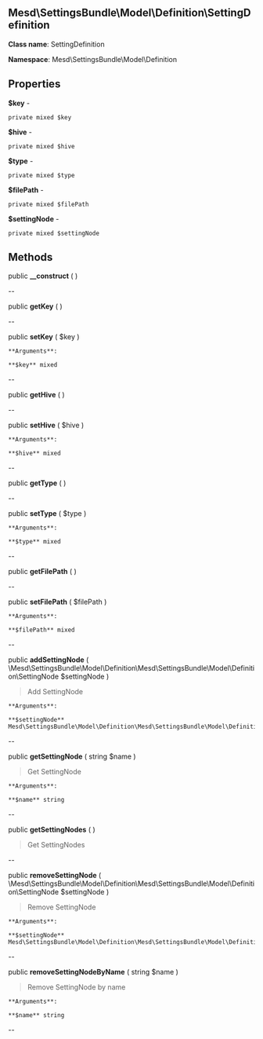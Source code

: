 Mesd\SettingsBundle\Model\Definition\SettingDefinition
---------------

    

    


**Class name**: SettingDefinition

**Namespace**: Mesd\SettingsBundle\Model\Definition









Properties
----------


**$key** - 



    private mixed $key






**$hive** - 



    private mixed $hive






**$type** - 



    private mixed $type






**$filePath** - 



    private mixed $filePath






**$settingNode** - 



    private mixed $settingNode






Methods
-------


public **__construct** (  )


> 









--


public **getKey** (  )


> 









--


public **setKey** ( $key )


> 








    **Arguments**:

    **$key** mixed 


--


public **getHive** (  )


> 









--


public **setHive** ( $hive )


> 








    **Arguments**:

    **$hive** mixed 


--


public **getType** (  )


> 









--


public **setType** ( $type )


> 








    **Arguments**:

    **$type** mixed 


--


public **getFilePath** (  )


> 









--


public **setFilePath** ( $filePath )


> 








    **Arguments**:

    **$filePath** mixed 


--


public **addSettingNode** ( \Mesd\SettingsBundle\Model\Definition\Mesd\SettingsBundle\Model\Definition\SettingNode $settingNode )


> Add SettingNode








    **Arguments**:

    **$settingNode** Mesd\SettingsBundle\Model\Definition\Mesd\SettingsBundle\Model\Definition\SettingNode 


--


public **getSettingNode** ( string $name )


> Get SettingNode








    **Arguments**:

    **$name** string 


--


public **getSettingNodes** (  )


> Get SettingNodes









--


public **removeSettingNode** ( \Mesd\SettingsBundle\Model\Definition\Mesd\SettingsBundle\Model\Definition\SettingNode $settingNode )


> Remove SettingNode








    **Arguments**:

    **$settingNode** Mesd\SettingsBundle\Model\Definition\Mesd\SettingsBundle\Model\Definition\SettingNode 


--


public **removeSettingNodeByName** ( string $name )


> Remove SettingNode by name








    **Arguments**:

    **$name** string 


--

